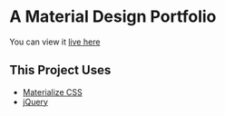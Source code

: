<h1>A Material Design Portfolio</h1>
<p>You can view it <a href="#">live here</a></p>

<h2>This Project Uses</h2> 
<ul>
<a href="https://materializecss.com/"><li>Materialize CSS</li></a>
<a href="https://jquery.com/"><li>jQuery</li></a>
</ul>

